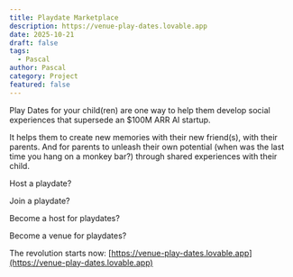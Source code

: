 ```yaml
---
title: Playdate Marketplace
description: https://venue-play-dates.lovable.app
date: 2025-10-21
draft: false
tags:
  - Pascal
author: Pascal
category: Project
featured: false
---
```

Play Dates for your child(ren) are one way to help them develop social experiences that supersede an $100M ARR AI startup.

It helps them to create new memories with their new friend(s), with their parents. And for parents to unleash their own potential (when was the last time you hang on a monkey bar?) through shared experiences with their child.

Host a playdate?

Join a playdate?

Become a host for playdates?

Become a venue for playdates?

The revolution starts now: [https://venue-play-dates.lovable.app](https://venue-play-dates.lovable.app)